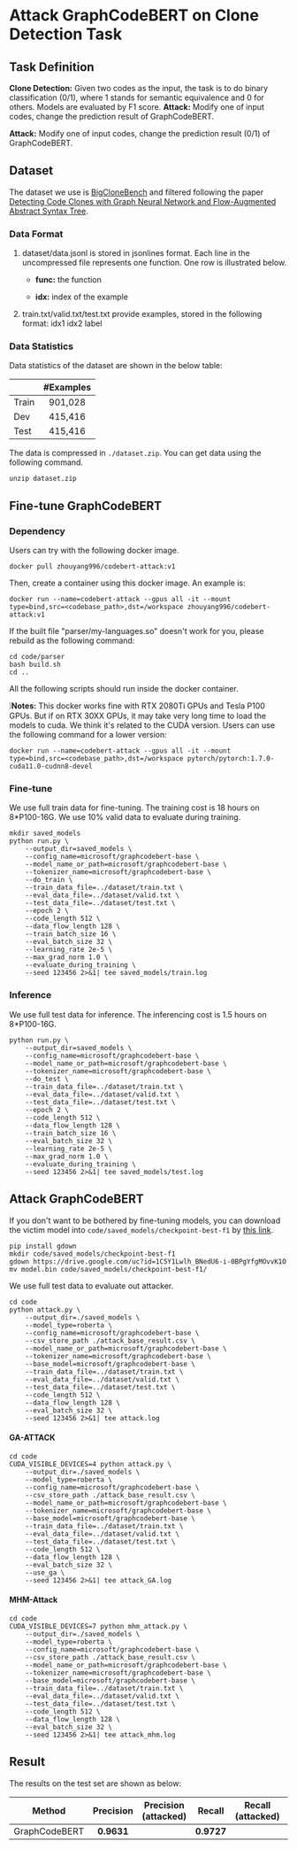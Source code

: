# Attack GraphCodeBERT on Clone Detection Task

## Task Definition

**Clone Detection:** Given two codes as the input, the task is to do binary classification (0/1), where 1 stands for semantic equivalence and 0 for others. Models are evaluated by F1 score.
**Attack:** Modify one of input codes, change the prediction result of GraphCodeBERT.

**Attack:** Modify one of input codes, change the prediction result (0/1) of GraphCodeBERT.

## Dataset

The dataset we use is [BigCloneBench](https://www.cs.usask.ca/faculty/croy/papers/2014/SvajlenkoICSME2014BigERA.pdf) and filtered following the paper [Detecting Code Clones with Graph Neural Network and Flow-Augmented Abstract Syntax Tree](https://arxiv.org/pdf/2002.08653.pdf).

### Data Format

1. dataset/data.jsonl is stored in jsonlines format. Each line in the uncompressed file represents one function.  One row is illustrated below.

   - **func:** the function

   - **idx:** index of the example

2. train.txt/valid.txt/test.txt provide examples, stored in the following format:    idx1	idx2	label

### Data Statistics

Data statistics of the dataset are shown in the below table:

|       | #Examples |
| ----- | :-------: |
| Train |  901,028  |
| Dev   |  415,416  |
| Test  |  415,416  |

The data is compressed in `./dataset.zip`. You can get data using the following command.

```
unzip dataset.zip
```

## Fine-tune GraphCodeBERT

### Dependency

Users can try with the following docker image.

```
docker pull zhouyang996/codebert-attack:v1
```

Then, create a container using this docker image. An example is:

```
docker run --name=codebert-attack --gpus all -it --mount type=bind,src=<codebase_path>,dst=/workspace zhouyang996/codebert-attack:v1
```


If the built file "parser/my-languages.so" doesn't work for you, please rebuild as the following command:

```shell
cd code/parser
bash build.sh
cd ..
```

All the following scripts should run inside the docker container. 

❕**Notes:** This docker works fine with RTX 2080Ti GPUs and Tesla P100 GPUs. But if on RTX 30XX GPUs, it may take very long time to load the models to cuda. We think it's related to the CUDA version. Users can use the following command for a lower version:

```
docker run --name=codebert-attack --gpus all -it --mount type=bind,src=<codebase_path>,dst=/workspace pytorch/pytorch:1.7.0-cuda11.0-cudnn8-devel
```


### Fine-tune

We use full train data for fine-tuning. The training cost is 18 hours on 8*P100-16G. We use 10% valid data to evaluate during training.


```shell
mkdir saved_models
python run.py \
    --output_dir=saved_models \
    --config_name=microsoft/graphcodebert-base \
    --model_name_or_path=microsoft/graphcodebert-base \
    --tokenizer_name=microsoft/graphcodebert-base \
    --do_train \
    --train_data_file=../dataset/train.txt \
    --eval_data_file=../dataset/valid.txt \
    --test_data_file=../dataset/test.txt \
    --epoch 2 \
    --code_length 512 \
    --data_flow_length 128 \
    --train_batch_size 16 \
    --eval_batch_size 32 \
    --learning_rate 2e-5 \
    --max_grad_norm 1.0 \
    --evaluate_during_training \
    --seed 123456 2>&1| tee saved_models/train.log
```
### Inference

We use full test data for inference. The inferencing cost is 1.5 hours on 8*P100-16G.

```shell
python run.py \
    --output_dir=saved_models \
    --config_name=microsoft/graphcodebert-base \
    --model_name_or_path=microsoft/graphcodebert-base \
    --tokenizer_name=microsoft/graphcodebert-base \
    --do_test \
    --train_data_file=../dataset/train.txt \
    --eval_data_file=../dataset/valid.txt \
    --test_data_file=../dataset/test.txt \
    --epoch 2 \
    --code_length 512 \
    --data_flow_length 128 \
    --train_batch_size 16 \
    --eval_batch_size 32 \
    --learning_rate 2e-5 \
    --max_grad_norm 1.0 \
    --evaluate_during_training \
    --seed 123456 2>&1| tee saved_models/test.log
```

## Attack GraphCodeBERT


If you don't want to be bothered by fine-tuning models, you can download the victim model into `code/saved_models/checkpoint-best-f1` by [this link](https://drive.google.com/file/d/1C5Y1Lwlh_BNedU6-i-0BPgYfgMOvvK1O/view?usp=sharing).

```shell
pip install gdown
mkdir code/saved_models/checkpoint-best-f1
gdown https://drive.google.com/uc?id=1C5Y1Lwlh_BNedU6-i-0BPgYfgMOvvK1O
mv model.bin code/saved_models/checkpoint-best-f1/
```

We use full test data to evaluate out attacker.

```shell
cd code
python attack.py \
    --output_dir=./saved_models \
    --model_type=roberta \
    --config_name=microsoft/graphcodebert-base \
    --csv_store_path ./attack_base_result.csv \
    --model_name_or_path=microsoft/graphcodebert-base \
    --tokenizer_name=microsoft/graphcodebert-base \
    --base_model=microsoft/graphcodebert-base \
    --train_data_file=../dataset/train.txt \
    --eval_data_file=../dataset/valid.txt \
    --test_data_file=../dataset/test.txt \
    --code_length 512 \
    --data_flow_length 128 \
    --eval_batch_size 32 \
    --seed 123456 2>&1| tee attack.log
```

#### GA-ATTACK

```shell
cd code
CUDA_VISIBLE_DEVICES=4 python attack.py \
    --output_dir=./saved_models \
    --model_type=roberta \
    --config_name=microsoft/graphcodebert-base \
    --csv_store_path ./attack_base_result.csv \
    --model_name_or_path=microsoft/graphcodebert-base \
    --tokenizer_name=microsoft/graphcodebert-base \
    --base_model=microsoft/graphcodebert-base \
    --train_data_file=../dataset/train.txt \
    --eval_data_file=../dataset/valid.txt \
    --test_data_file=../dataset/test.txt \
    --code_length 512 \
    --data_flow_length 128 \
    --eval_batch_size 32 \
    --use_ga \
    --seed 123456 2>&1| tee attack_GA.log
```

#### MHM-Attack
```shell
cd code
CUDA_VISIBLE_DEVICES=7 python mhm_attack.py \
    --output_dir=./saved_models \
    --model_type=roberta \
    --config_name=microsoft/graphcodebert-base \
    --csv_store_path ./attack_base_result.csv \
    --model_name_or_path=microsoft/graphcodebert-base \
    --tokenizer_name=microsoft/graphcodebert-base \
    --base_model=microsoft/graphcodebert-base \
    --train_data_file=../dataset/train.txt \
    --eval_data_file=../dataset/valid.txt \
    --test_data_file=../dataset/test.txt \
    --code_length 512 \
    --data_flow_length 128 \
    --eval_batch_size 32 \
    --seed 123456 2>&1| tee attack_mhm.log
```

## Result

The results on the test set are shown as below:

| Method        | Precision |  Precision (attacked)   |    Recall     |  Recall (attacked)   |    F1     |  F1 (attacked)   |
| ------------- | :-------: | :---------------------: | :-----------: | :------------------: | :-------: |:---------------: | 
| GraphCodeBERT | **0.9631** |  | **0.9727** |  | **0.9678** |  |

